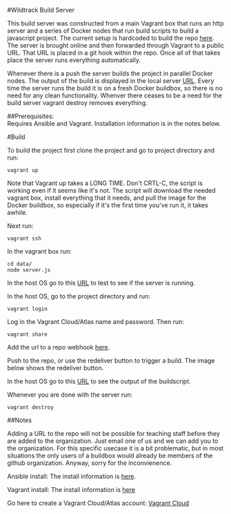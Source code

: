 #Wildtrack Build Server

This build server was constructed from a main Vagrant box that runs an http server and a series of Docker nodes that run build scripts to build a javascript project.  The current setup is hardcoded to build the repo [here](https://github.com/Wildtrack/MiniProject1).  The server is brought online and then forwarded through Vagrant to a public URL.  That URL is placed in a git hook within the repo.  Once all of that takes place the server runs everything automatically.  

Whenever there is a push the server builds the project in parallel Docker nodes.  The output of the build is displayed in the local server [URL](http://localhost:2234).  Every time the server runs the build it is on a fresh Docker buildbox, so there is no need for any clean functionality.  Whenver there ceases to be a need for the build server vagrant destroy removes everything.

##Prerequisites:  
Requires Ansible and Vagrant.  Installation information is in the notes below.

#Build

To build the project first clone the project and go to project directory and run:

	vagrant up

Note that Vagrant up takes a LONG TIME.  Don't CRTL-C, the script is working even if it seems like it's not.  The script will download the needed vagrant box, install everything that it needs, and pull the image for the Docker buildbox, so especially if it's the first time you've run it, it takes awhile.

Next run:

	vagrant ssh

In the vagrant box run:
	
	cd data/
	node server.js
	
In the host OS go to this [URL](http://localhost:2234) to test to see if the server is running.

In the host OS, go to the project directory and run:
	
	vagrant login

Log in the Vagrant Cloud/Atlas name and password.  Then run:

	vagrant share

	
Add the url to a repo webhook [here](https://github.com/Wildtrack/MiniProject1/settings/hooks).  

Push to the repo, or use the redeliver button to trigger a build.  The image below shows the redeliver button.

In the host OS go to this [URL](http://localhost:2234) to see the output of the buildscript.

Whenever you are done with the server run:

	vagrant destroy

##Notes

Adding a URL to the repo will not be possible for teaching staff before they are added to the organization.  Just email one of us and we can add you to the organization.  For this specific usecase it is a bit problematic, but in most situations the only users of a buildbox would already be members of the github organization.  Anyway, sorry for the inconvienence.

Ansible install:  The install information is [here](http://docs.ansible.com/intro_installation.html).  

Vagrant install:  The install information is [here](https://docs.vagrantup.com/v2/installation/)

Go here to create a Vagrant Cloud/Atlas account: [Vagrant Cloud](https://atlas.hashicorp.com/boxes/search?utm_source=vagrantcloud.com&vagrantcloud=1)



